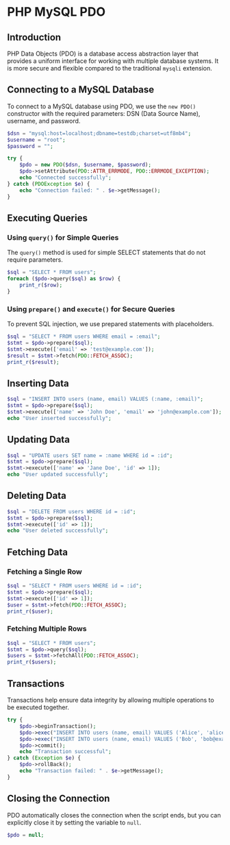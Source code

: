 # PHP MySQL PDO

## Introduction
PHP Data Objects (PDO) is a database access abstraction layer that provides a uniform interface for working with multiple database systems. It is more secure and flexible compared to the traditional `mysqli` extension.

## Connecting to a MySQL Database
To connect to a MySQL database using PDO, we use the `new PDO()` constructor with the required parameters: DSN (Data Source Name), username, and password.

```php
$dsn = "mysql:host=localhost;dbname=testdb;charset=utf8mb4";
$username = "root";
$password = "";

try {
    $pdo = new PDO($dsn, $username, $password);
    $pdo->setAttribute(PDO::ATTR_ERRMODE, PDO::ERRMODE_EXCEPTION);
    echo "Connected successfully";
} catch (PDOException $e) {
    echo "Connection failed: " . $e->getMessage();
}
```

## Executing Queries
### Using `query()` for Simple Queries
The `query()` method is used for simple SELECT statements that do not require parameters.

```php
$sql = "SELECT * FROM users";
foreach ($pdo->query($sql) as $row) {
    print_r($row);
}
```

### Using `prepare()` and `execute()` for Secure Queries
To prevent SQL injection, we use prepared statements with placeholders.

```php
$sql = "SELECT * FROM users WHERE email = :email";
$stmt = $pdo->prepare($sql);
$stmt->execute(['email' => 'test@example.com']);
$result = $stmt->fetch(PDO::FETCH_ASSOC);
print_r($result);
```

## Inserting Data
```php
$sql = "INSERT INTO users (name, email) VALUES (:name, :email)";
$stmt = $pdo->prepare($sql);
$stmt->execute(['name' => 'John Doe', 'email' => 'john@example.com']);
echo "User inserted successfully";
```

## Updating Data
```php
$sql = "UPDATE users SET name = :name WHERE id = :id";
$stmt = $pdo->prepare($sql);
$stmt->execute(['name' => 'Jane Doe', 'id' => 1]);
echo "User updated successfully";
```

## Deleting Data
```php
$sql = "DELETE FROM users WHERE id = :id";
$stmt = $pdo->prepare($sql);
$stmt->execute(['id' => 1]);
echo "User deleted successfully";
```

## Fetching Data
### Fetching a Single Row
```php
$sql = "SELECT * FROM users WHERE id = :id";
$stmt = $pdo->prepare($sql);
$stmt->execute(['id' => 1]);
$user = $stmt->fetch(PDO::FETCH_ASSOC);
print_r($user);
```

### Fetching Multiple Rows
```php
$sql = "SELECT * FROM users";
$stmt = $pdo->query($sql);
$users = $stmt->fetchAll(PDO::FETCH_ASSOC);
print_r($users);
```

## Transactions
Transactions help ensure data integrity by allowing multiple operations to be executed together.

```php
try {
    $pdo->beginTransaction();
    $pdo->exec("INSERT INTO users (name, email) VALUES ('Alice', 'alice@example.com')");
    $pdo->exec("INSERT INTO users (name, email) VALUES ('Bob', 'bob@example.com')");
    $pdo->commit();
    echo "Transaction successful";
} catch (Exception $e) {
    $pdo->rollBack();
    echo "Transaction failed: " . $e->getMessage();
}
```

## Closing the Connection
PDO automatically closes the connection when the script ends, but you can explicitly close it by setting the variable to `null`.

```php
$pdo = null;
```

